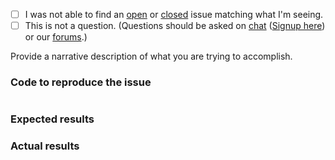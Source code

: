  - [ ] I was not able to find an [open](https://github.com/zfcampus/zf-apigility/issues?q=is%3Aopen) or [closed](https://github.com/zfcampus/zf-apigility/issues?q=is%3Aclosed) issue matching what I'm seeing.
 - [ ] This is not a question. (Questions should be asked on [chat](https://zendframework.slack.com/) ([Signup here](https://zendframework-slack.herokuapp.com/)) or our [forums](https://discourse.zendframework.com/).)

Provide a narrative description of what you are trying to accomplish.

### Code to reproduce the issue

<!-- Please provide the minimum code necessary to recreate the issue -->

```php
```

### Expected results

<!-- What do you think should have happened? -->

### Actual results

<!-- What did you actually observe? -->
